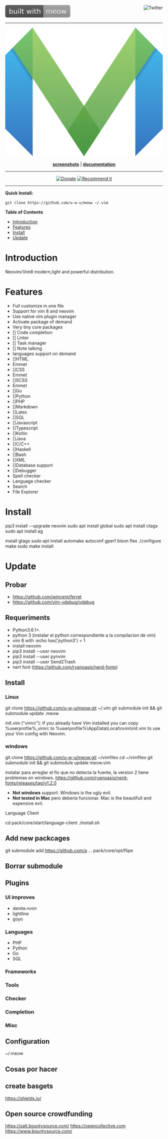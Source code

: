 <a name="top"></a>
<a href="http://u-w-u.com"><img src="/doc/img/built with-meow-lightgrey.svg" alt="Made with Love"></a><a href="http://www.twitter.com/x3rron"><img src="http://i.imgur.com/tXSoThF.png" alt="Twitter" align="right"></a><br>
- - -
<p align="center"><img src="/doc/img/meow-mark.svg.png" alt="meow"/></p>
<p align="center">
<b><a href="#">screenshots</a></b>
|
<b><a href="#">documentation</a></b>
</p>

- - -

<p align="center">
<a href="#"><img src="https://img.shields.io/badge/Paypal-Donate-blue.svg" alt="Donate"></a>
<a href="http://www.slant.co/topics/12/~what-are-the-best-programming-text-editors"><img src="https://img.shields.io/badge/Slant-Recommend-ff69b4.svg" alt="Recommend it"></a>
</p>

- - -

**Quick Install:**


    git clone https://github.com/u-w-u/meow ~/.vim

<!-- markdown-toc start - Don't edit this section. Run M-x markdown-toc-generate-toc again -->
**Table of Contents**

- [Introduction](#introduction)
- [Features](#features)
- [Install](#install)
- [Update](#update)

<!-- markdown-toc end -->

# Introduction

Neovim/Vim8 modern,light and powerful distribution.

# Features

- Full customize in one file
- Support for vim 8 and neovim
- Use native vim plugin manager
- Activate package of demand
- Very tiny core packages
- [] Code completion
- [] Linter
- [] Task manager
- [] Note talking
- languages support on demand
 - []HTML
  - Emmet
 - []CSS
  - Emmet
 - []SCSS
  - Emmet
 - []Go
 - []Python
 - []PHP
 - []Markdown
 - []Latex
 - []SQL
 - []Javascript
 - []Typescript
 - []Kotlin
 - []Java
 - []C/C++
 - []Haskell
 - []Bash
 - []XML
- []Database support
- []Debugger
- Spell checker
- Language checker
- Search
- File Explorer


# Install

pip3 install --upgrade neovim
sudo apt install global
sudo apt install ctags
sudo apt install ag

install gtags
 sudo apt install automake autoconf gperf bison flex
 ./configure
 make
 sudo make install



# Update

## Probar

- https://github.com/wincent/ferret
- https://github.com/vim-vdebug/vdebug


## Requeriments

- Python3.6.1+.
- python 3 (instalar el python correspondiente a la compilacion de vim)
- vim 8 with :echo has('python3') = 1
- install neovim
- pip3 install --user neovim
- pip3 install --user pynvim
- pip3 install --user Send2Trash
- nert font (https://github.com/ryanoasis/nerd-fonts)

## Install

### Linux

git clone https://github.com/u-w-u/meow.git ~/.vim
git submodule init && git submodule update
.meow

init.vim ("vimrc"): If you already have Vim installed you can copy %userprofile%\_vimrc to %userprofile%\AppData\Local\nvim\init.vim to use your Vim config with Neovim.

### windows

git clone https://github.com/u-w-u/meow.git ~/vimfiles
cd ~/vimfiles
git submodule init && git submodule update
meow.vim


instalar para arreglar el fix que no detecta la fuente, la version 2 tiene problemas en windows.
https://github.com/ryanoasis/nerd-fonts/releases/tag/v1.2.0

- **Not windows** support. Windows is the ugly evil.
- **Not tested in Mac** pero deberia funcionar. Mac is the beautifull and expensive evil.

Language Client

cd pack/core/start/language-client
./install.sh

## Add new packcages

git submodule add https://github.com/a ...  pack/core/opt/flipe


## Borrar submodule



## Plugins

### UI improves 

- denite.nvim 
- lightline
- goyo 

### Languages

- PHP
- Python
- Go
- SQL


### Frameworks

### Tools

### Checker

### Completion

### Misc

## Configuration

~/.meow 



Cosas por hacer
---------------

create basgets
--------------
https://shields.io/

Open source crowdfunding
------------------------
https://salt.bountysource.com/
https://opencollective.com
https://www.bountysource.com/




